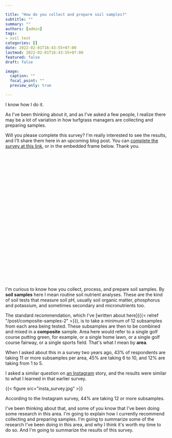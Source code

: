 ```yaml
---

title: "How do you collect and prepare soil samples?"
subtitle: ""
summary: ""
authors: [admin]
tags: 
- soil test
categories: []
date: 2022-02-01T16:43:55+07:00
lastmod: 2022-02-01T16:43:55+07:00
featured: false
draft: false

image:
  caption: ""
  focal_point: ""
  preview_only: true

---
```


I know how I do it. 

As I've been thinking about it, and as I've asked a few people, I realize there may be a lot of variation in how turfgrass managers are collecting and preparing samples. 


Will you please complete this survey? I'm really interested to see the results, and I'll share them here in an upcoming blog post. You can [complete the survey at this link](https://rbwzpuqaf47.typeform.com/to/hth1VGAV), or in the embedded frame below. Thank you.

<div data-tf-widget="hth1VGAV" data-tf-iframe-props="title=How do you soil sample?" data-tf-medium="snippet" style="width:100%;height:400px;"></div><script src="//embed.typeform.com/next/embed.js"></script>

<br>
I'm curious to know how you collect, process, and prepare soil samples. By <strong>soil samples</strong> here I mean routine soil nutrient analyses. These are the kind of soil tests that measure soil pH, usually soil organic matter, phosphorus and potassium, and sometimes secondary and micronutrients too.

The standard recommendation, which I've [written about here]({{< relref "/post/composite-samples-2" >}}), is to take a minimum of 12 subsamples from each area being tested. These subsamples are then to be combined and mixed in a **composite** sample. Area here would refer to a single golf course putting green, for example, or a single home lawn, or a single golf course fairway, or a single sports field. That's what I mean by **area**.

When I asked about this in a survey two years ago, 43% of respondents are taking 11 or more subsamples per area, 45% are taking 6 to 10, and 12% are taking from 1 to 5.

I asked a similar question on [an Instagram](https://www.instagram.com/asianturfgrass/) story, and the results were similar to what I learned in that earlier survey. 

{{< figure src="insta_survey.jpg" >}}

According to the Instagram survey, 44% are taking 12 or more subsamples.

I've been thinking about that, and some of you know that I've been doing some research in this area. I'm going to explain how I currently recommend collecting and preparing samples. I'm going to summarize some of the research I've been doing in this area, and why I think it's worth my time to do so. And I'm going to summarize the results of this survey. 
